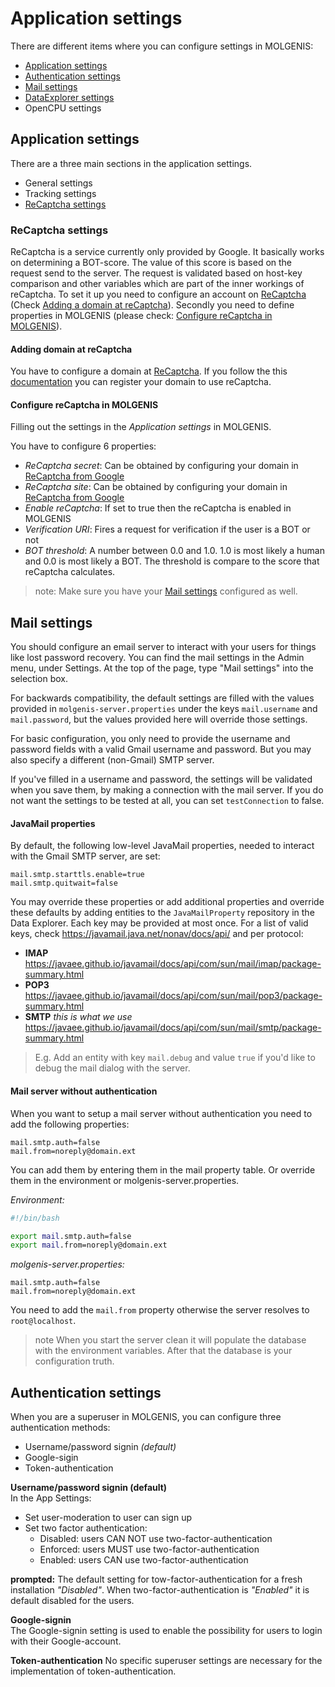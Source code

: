 # Application settings
There are different items where you can configure settings in MOLGENIS:
- [Application settings](#application-settings)
- [Authentication settings](#authentication-settings)
- [Mail settings](#mail-settings)
- [DataExplorer settings](guide-explore.md)
- OpenCPU settings

## Application settings
There are a three main sections in the application settings.

- General settings
- Tracking settings
- [ReCaptcha settings](#recaptcha-settings)

### ReCaptcha settings
ReCaptcha is a service currently only provided by Google. It basically works on determining a BOT-score. The value of this score is based on the request send to the server. The request is validated based on host-key comparison and other variables which are part of the inner workings of reCaptcha.
To set it up you need to configure an account on [ReCaptcha](https://www.google.com/recaptcha) (Check [Adding a domain at reCaptcha](#adding-domain-at-recaptcha)). Secondly you need to define properties in MOLGENIS (please check: [Configure reCaptcha in MOLGENIS](#configure-recaptcha-in-molgenis)).

#### Adding domain at reCaptcha
You have to configure a domain at [ReCaptcha](https://www.google.com/recaptcha). If you follow the this [documentation](https://developers.google.com/recaptcha/docs/v3) you can register your domain to use reCaptcha.

#### Configure reCaptcha in MOLGENIS
Filling out the settings in the *Application settings* in MOLGENIS.

You have to configure 6 properties:

- *ReCaptcha secret*: Can be obtained by configuring your domain in [ReCaptcha from Google](https://www.google.com/recaptcha)
- *ReCaptcha site*: Can be obtained by configuring your domain in [ReCaptcha from Google](https://www.google.com/recaptcha)
- *Enable reCaptcha*: If set to true then the reCaptcha is enabled in MOLGENIS
- *Verification URI*: Fires a request for verification if the user is a BOT or not
- *BOT threshold*: A number between 0.0 and 1.0. 1.0 is most likely a human and 0.0 is most likely a BOT. The threshold is compare to the score that reCaptcha calculates.

> note: Make sure you have your [Mail settings](#mail-settings) configured as well.

## Mail settings
You should configure an email server to interact with your users for things like lost password recovery.
You can find the mail settings in the Admin menu, under Settings.
At the top of the page, type "Mail settings" into the selection box.

For backwards compatibility, the default settings are filled with the values provided in `molgenis-server.properties`
under the keys `mail.username` and `mail.password`, but the values provided here will override those settings.

For basic configuration, you only need to provide the username and password fields with a valid Gmail username and password.
But you may also specify a different (non-Gmail) SMTP server.

If you've filled in a username and password, the settings will be validated when you save them, by making a connection
with the mail server. If you do not want the settings to be tested at all, you can set `testConnection` to false.

#### JavaMail properties
By default, the following low-level JavaMail properties, needed to interact with the Gmail SMTP server, are set:
```
mail.smtp.starttls.enable=true
mail.smtp.quitwait=false
```

You may override these properties or add additional properties and override these defaults by adding entities to the
```JavaMailProperty``` repository in the Data Explorer. Each key may be provided at most once.
For a list of valid keys, check https://javamail.java.net/nonav/docs/api/ and per protocol:

- **IMAP**
  https://javaee.github.io/javamail/docs/api/com/sun/mail/imap/package-summary.html                                                                              
- **POP3**  
  https://javaee.github.io/javamail/docs/api/com/sun/mail/pop3/package-summary.html
- **SMTP** *this is what we use*
  https://javaee.github.io/javamail/docs/api/com/sun/mail/smtp/package-summary.html

> E.g. Add an entity with key ```mail.debug``` and value ```true``` if you'd like to debug the mail dialog with the server.

#### Mail server without authentication
When you want to setup a mail server without authentication you need to add the following properties:
```properties
mail.smtp.auth=false
mail.from=noreply@domain.ext
```

You can add them by entering them in the mail property table. Or override them in the environment or molgenis-server.properties.

*Environment:*

```bash
#!/bin/bash

export mail.smtp.auth=false
export mail.from=noreply@domain.ext
```

*molgenis-server.properties:*
```properties
mail.smtp.auth=false
mail.from=noreply@domain.ext
```

You need to add the ```mail.from``` property otherwise the server resolves to ```root@localhost```.

> note When you start the server clean it will populate the database with the environment variables. After that the database is your configuration truth.

## Authentication settings
When you are a superuser in MOLGENIS, you can configure three authentication methods:
 * Username/password signin *(default)*
 * Google-sigin
 * Token-authentication

**Username/password signin (default)**  
In the App Settings:
 * Set user-moderation to user can sign up
 * Set two factor authentication:
   * Disabled: users CAN NOT use two-factor-authentication
   * Enforced: users MUST use two-factor-authentication
   * Enabled: users CAN use two-factor-authentication

**prompted:** The default setting for tow-factor-authentication for a fresh installation *"Disabled"*. When two-factor-authentication is *"Enabled"* it is default disabled for the users.  

**Google-signin**  
The Google-signin setting is used to enable the possibility for users to login with their Google-account.

**Token-authentication**
No specific superuser settings are necessary for the implementation of token-authentication.

